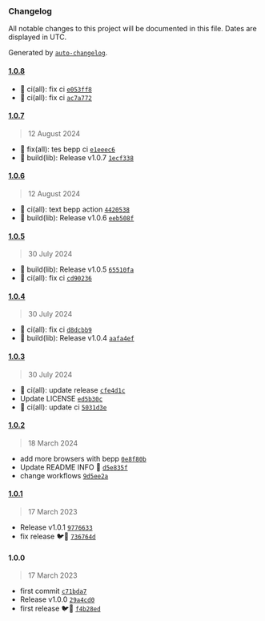 ### Changelog

All notable changes to this project will be documented in this file. Dates are displayed in UTC.

Generated by [`auto-changelog`](https://github.com/CookPete/auto-changelog).

#### [1.0.8](https://github.com/pigeonposse/shortskiller/compare/1.0.7...1.0.8)

- :green_heart: ci(all): fix ci [`e053ff8`](https://github.com/pigeonposse/shortskiller/commit/e053ff809da5517f17aefd7933dd4104a7fea648)
- :green_heart: ci(all): fix ci [`ac7a772`](https://github.com/pigeonposse/shortskiller/commit/ac7a772f59cd2ac02385d1bfb2dd90a3811fe686)

#### [1.0.7](https://github.com/pigeonposse/shortskiller/compare/1.0.6...1.0.7)

> 12 August 2024

- :bug: fix(all): tes bepp ci [`e1eeec6`](https://github.com/pigeonposse/shortskiller/commit/e1eeec68c6817299e22d166181601084e84563c8)
- :construction_worker: build(lib): Release v1.0.7 [`1ecf338`](https://github.com/pigeonposse/shortskiller/commit/1ecf338f4090f45108ddcdb56f65038fe09787d5)

#### [1.0.6](https://github.com/pigeonposse/shortskiller/compare/1.0.5...1.0.6)

> 12 August 2024

- :green_heart: ci(all): text bepp action [`4420538`](https://github.com/pigeonposse/shortskiller/commit/4420538f830e6f106d941f71034c95b4e84bc814)
- :construction_worker: build(lib): Release v1.0.6 [`eeb508f`](https://github.com/pigeonposse/shortskiller/commit/eeb508fdd4710d4083eaacb3d217aa36bcb43646)

#### [1.0.5](https://github.com/pigeonposse/shortskiller/compare/1.0.4...1.0.5)

> 30 July 2024

- :construction_worker: build(lib): Release v1.0.5 [`65510fa`](https://github.com/pigeonposse/shortskiller/commit/65510fa189712a9420d5e49f1f9f833e9e45d418)
- :green_heart: ci(all): fix ci [`cd90236`](https://github.com/pigeonposse/shortskiller/commit/cd9023692b7b4776bdde0a784cc3eea8a2348a89)

#### [1.0.4](https://github.com/pigeonposse/shortskiller/compare/1.0.3...1.0.4)

> 30 July 2024

- :green_heart: ci(all): fix ci [`d8dcbb9`](https://github.com/pigeonposse/shortskiller/commit/d8dcbb947e90300e353c5c3d5b03ea2fd957bf56)
- :construction_worker: build(lib): Release v1.0.4 [`aafa4ef`](https://github.com/pigeonposse/shortskiller/commit/aafa4ef3336cf420ba1acd96ec69e7db4dd500c4)

#### [1.0.3](https://github.com/pigeonposse/shortskiller/compare/1.0.2...1.0.3)

> 30 July 2024

- :green_heart: ci(all): update release [`cfe4d1c`](https://github.com/pigeonposse/shortskiller/commit/cfe4d1c35bb49745dc219fddbf2da75dd5355e87)
- Update LICENSE [`ed5b30c`](https://github.com/pigeonposse/shortskiller/commit/ed5b30c6aa73695112f3d26624f8f83c1b49a71f)
- :green_heart: ci(all): update ci [`5031d3e`](https://github.com/pigeonposse/shortskiller/commit/5031d3e91ba6f8c0017c09423d34adcb73fcb43e)

#### [1.0.2](https://github.com/pigeonposse/shortskiller/compare/1.0.1...1.0.2)

> 18 March 2024

- add more browsers with bepp [`0e8f80b`](https://github.com/pigeonposse/shortskiller/commit/0e8f80b0869cb8fd7ebc5ad32a1277ed9a883c12)
- Update README INFO 🌈 [`d5e835f`](https://github.com/pigeonposse/shortskiller/commit/d5e835f6bd3942d429a0e55571f1f214f79c2f4b)
- change workflows [`9d5ee2a`](https://github.com/pigeonposse/shortskiller/commit/9d5ee2a419c1225c052ad85966acc79f6458240f)

#### [1.0.1](https://github.com/pigeonposse/shortskiller/compare/1.0.0...1.0.1)

> 17 March 2023

- Release v1.0.1 [`9776633`](https://github.com/pigeonposse/shortskiller/commit/9776633685a7595932015d8065c042c68231f6a2)
- fix release 🐦🧩 [`736764d`](https://github.com/pigeonposse/shortskiller/commit/736764d8592c7e716cc49da5235965f3e2f22d54)

#### 1.0.0

> 17 March 2023

- first commit [`c71bda7`](https://github.com/pigeonposse/shortskiller/commit/c71bda7c5b164a94f81ee8794d7168d8f7e24165)
- Release v1.0.0 [`29a4cd0`](https://github.com/pigeonposse/shortskiller/commit/29a4cd086a6de59dbb4c2625bbe78862b2a36386)
- first release 🐦🧩 [`f4b28ed`](https://github.com/pigeonposse/shortskiller/commit/f4b28ed2cc2de39f2fd25051adca986f627cea14)
